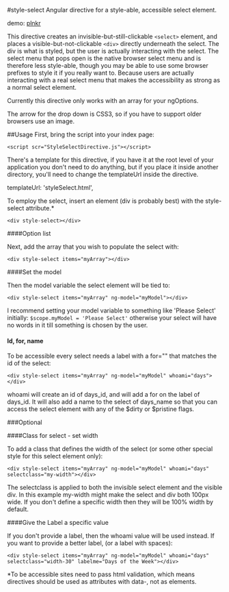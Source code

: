 #style-select
Angular directive for a style-able, accessible select element.

demo: [plnkr]()

This directive creates an invisible-but-still-clickable `<select>` element, and places a visible-but-not-clickable `<div>` directly underneath the select.  The div is what is styled, but the user is actually interacting with the select.  The select menu that pops open is the native browser select menu and is therefore less style-able, though you may be able to use some browser prefixes to style it if you really want to.  Because users are actually interacting with a real select menu that makes the accessibility as strong as a normal select element.

Currently this directive only works with an array for your ngOptions.

The arrow for the drop down is CSS3, so if you have to support older browsers use an image.

##Usage
First, bring the script into your index page:

`<script scr="StyleSelectDirective.js"></script>`

There's a template for this directive, if you have it at the root level of your application you don't need to do anything, but if you place it inside another directory, you'll need to change the templateUrl inside the directive.

templateUrl: 'styleSelect.html',

To employ the select, insert an element (div is probably best) with the style-select attribute.*

`<div style-select></div>`

####Option list

Next, add the array that you wish to populate the select with:

`<div style-select items="myArray"></div>`

####Set the model

Then the model variable the select element will be tied to:

`<div style-select items="myArray" ng-model="myModel"></div>`

I recommend setting your model variable to something like 'Please Select' initially: `$scope.myModel = 'Please Select'` otherwise your select will have no words in it till something is chosen by the user.

#### Id, for, name

To be accessible every select needs a label with a for="" that matches the id of the select:

`<div style-select items="myArray" ng-model="myModel" whoami="days"></div>`

whoami will create an id of days_id, and will add a for on the label of days_id.  It will also add a name to the select of days_name so that you can access the select element with any of the $dirty or $pristine flags.

###Optional

####Class for select - set width

To add a class that defines the width of the select (or some other special style for this select element only):

`<div style-select items="myArray" ng-model="myModel" whoami="days" selectclass="my-width"></div>`

The selectclass is applied to both the invisible select element and the visible div. In this example my-width might make the select and div both 100px wide.  If you don't define a specific width then they will be 100% width by default.

####Give the Label a specific value

If you don't provide a label, then the whoami value will be used instead.  If you want to provide a better label, (or a label with spaces):

`<div style-select items="myArray" ng-model="myModel" whoami="days" selectclass="width-30" labelme="Days of the Week"></div>`






*To be accessible sites need to pass html validation, which means directives should be used as attributes with data-, not as elements.
